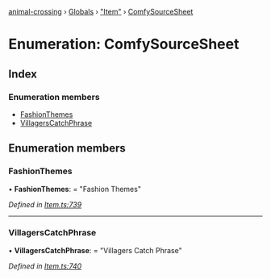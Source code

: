 [animal-crossing](../README.md) › [Globals](../globals.md) › ["Item"](../modules/_item_.md) › [ComfySourceSheet](_item_.comfysourcesheet.md)

# Enumeration: ComfySourceSheet

## Index

### Enumeration members

* [FashionThemes](_item_.comfysourcesheet.md#fashionthemes)
* [VillagersCatchPhrase](_item_.comfysourcesheet.md#villagerscatchphrase)

## Enumeration members

###  FashionThemes

• **FashionThemes**: = "Fashion Themes"

*Defined in [Item.ts:739](https://github.com/Norviah/animal-crossing/blob/738a792/module/types/Item.ts#L739)*

___

###  VillagersCatchPhrase

• **VillagersCatchPhrase**: = "Villagers Catch Phrase"

*Defined in [Item.ts:740](https://github.com/Norviah/animal-crossing/blob/738a792/module/types/Item.ts#L740)*
